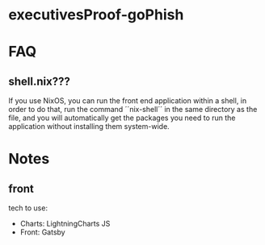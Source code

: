 # executivesProof-goPhish
# FAQ
## shell.nix???
If you use NixOS, you can run the front end application within a shell, in order to do that, run the command ´´nix-shell´´ in the same directory as the file, and you will automatically get the packages you need to run the application without installing them system-wide.
# Notes
## front
tech to use:
* Charts: LightningCharts JS
* Front: Gatsby
